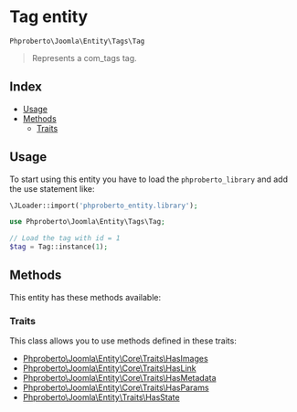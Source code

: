 # Tag entity 

`Phproberto\Joomla\Entity\Tags\Tag`

> Represents a com_tags tag.

## Index <a id="index"></a>

* [Usage](#usage)
* [Methods](#methods)
    * [Traits](#traits)

## Usage <a id="usage"></a>

To start using this entity you have to load the `phproberto_library` and add the use statement like:

```php
\JLoader::import('phproberto_entity.library');

use Phproberto\Joomla\Entity\Tags\Tag;

// Load the tag with id = 1
$tag = Tag::instance(1);
```

## Methods <a id="methods"></a>

This entity has these methods available:

### Traits <a id="traits"></a>

This class allows you to use methods defined in these traits:

* [Phproberto\Joomla\Entity\Core\Traits\HasImages](../Core/Traits/HasImages.md)
* [Phproberto\Joomla\Entity\Core\Traits\HasLink](../Core/Traits/HasLink.md)
* [Phproberto\Joomla\Entity\Core\Traits\HasMetadata](../Core/Traits/HasMetadata.md)
* [Phproberto\Joomla\Entity\Core\Traits\HasParams](../Core/Traits/HasParams.md)
* [Phproberto\Joomla\Entity\Traits\HasState](../Traits/HasState.md)
